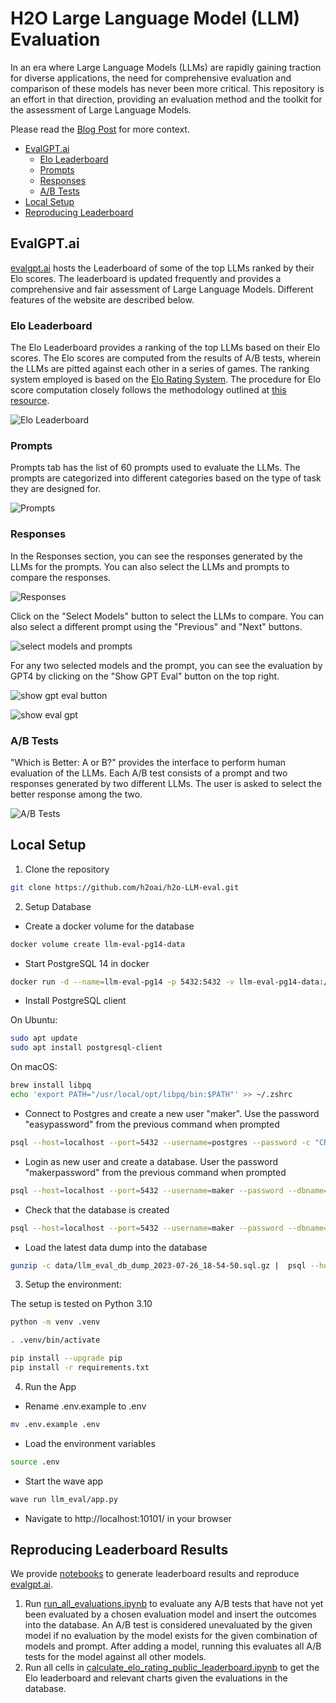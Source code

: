 # H2O Large Language Model (LLM) Evaluation

In an era where Large Language Models (LLMs) are rapidly gaining traction for diverse applications, the need for comprehensive evaluation and comparison of these models has never been more critical.
This repository is an effort in that direction, providing an evaluation method and the toolkit for the assessment of Large Language Models.

Please read the [Blog Post](https://h2o.ai/blog/h2o-llm-evalgpt-a-comprehensive-tool-for-evaluating-large-language-models/) for more context.

- [EvalGPT.ai](#evalgptai)
    - [Elo Leaderboard](#elo-leaderboard)
    - [Prompts](#prompts)
    - [Responses](#responses)
    - [A/B Tests](#ab-tests)
- [Local Setup](#local-setup)
- [Reproducing Leaderboard](#reproducing-leaderboard-results)


## EvalGPT.ai

[evalgpt.ai](https://evalgpt.ai/) hosts the Leaderboard of some of the top LLMs ranked by their Elo scores. The leaderboard is updated frequently and provides a comprehensive and fair assessment of Large Language Models. Different features of the website are described below.

### Elo Leaderboard

The Elo Leaderboard provides a ranking of the top LLMs based on their Elo scores. The Elo scores are computed from the results of A/B tests, wherein the LLMs are pitted against each other in a series of games. The ranking system employed is based on the [Elo Rating System](https://en.wikipedia.org/wiki/Elo_rating_system). The procedure for Elo score computation closely follows the methodology outlined at [this resource](https://lmsys.org/blog/2023-05-25-leaderboard/).

![Elo Leaderboard](docs/images/leaderboard.png)

### Prompts

Prompts tab has the list of 60 prompts used to evaluate the LLMs. The prompts are categorized into different categories based on the type of task they are designed for.

![Prompts](./docs/images/testset.png)

### Responses

In the Responses section, you can see the responses generated by the LLMs for the prompts. You can also select the LLMs and prompts to compare the responses.

![Responses](./docs/images/responses.png)

Click on the "Select Models" button to select the LLMs to compare. You can also select a different prompt using the "Previous" and "Next" buttons.

![select models and prompts](./docs/images/evalgpt_responses_toolbar.png)

For any two selected models and the prompt, you can see the evaluation by GPT4 by clicking on the "Show GPT Eval" button on the top right.

![show gpt eval button](./docs/images/evalgpt_gpt_eval_button.png)

![show eval gpt](./docs/images/gpt_eval.png)

### A/B Tests

"Which is Better: A or B?" provides the interface to perform human evaluation of the LLMs. Each A/B test consists of a prompt and two responses generated by two different LLMs. The user is asked to select the better response among the two.

![A/B Tests](./docs/images/abtests.png)

## Local Setup

1. Clone the repository

```bash
git clone https://github.com/h2oai/h2o-LLM-eval.git
```

2. Setup Database

- Create a docker volume for the database

```bash
docker volume create llm-eval-pg14-data
```

- Start PostgreSQL 14 in docker

```bash
docker run -d --name=llm-eval-pg14 -p 5432:5432 -v llm-eval-pg14-data:/var/lib/postgresql/data -e POSTGRES_PASSWORD=easypassword postgres:14.8-bullseye
```

- Install PostgreSQL client

On Ubuntu:

```bash
sudo apt update
sudo apt install postgresql-client
```

On macOS:

```bash
brew install libpq
echo 'export PATH="/usr/local/opt/libpq/bin:$PATH"' >> ~/.zshrc
```

- Connect to Postgres and create a new user "maker". Use the password "easypassword" from the previous command when prompted

```bash
psql --host=localhost --port=5432 --username=postgres --password -c "CREATE ROLE maker WITH CREATEDB LOGIN PASSWORD 'makerpassword';"
```

- Login as new user and create a database. User the password "makerpassword" from the previous command when prompted

```bash
psql --host=localhost --port=5432 --username=maker --password --dbname=postgres -c "CREATE DATABASE llm_eval_db;"
```

- Check that the database is created

```bash
psql --host=localhost --port=5432 --username=maker --password --dbname=llm_eval_db -c "SELECT 1;"
```

- Load the latest data dump into the database

```bash
gunzip -c data/llm_eval_db_dump_2023-07-26_18-54-50.sql.gz |  psql --host=localhost --port=5432 --username=maker --password --dbname=llm_eval_db
```


3. Setup the environment:

The setup is tested on Python 3.10

```bash
python -m venv .venv
```

```bash
. .venv/bin/activate
```

```bash
pip install --upgrade pip
pip install -r requirements.txt
```

4. Run the App

- Rename .env.example to .env

```bash
mv .env.example .env
```

- Load the environment variables

```bash
source .env
```

- Start the wave app

```bash
wave run llm_eval/app.py
```

- Navigate to http://localhost:10101/ in your browser


## Reproducing Leaderboard Results

We provide [notebooks](notebooks) to generate leaderboard results and reproduce [evalgpt.ai](https://evalgpt.ai).
1. Run [run_all_evaluations.ipynb](notebooks/run_all_evaluations.ipynb) to evaluate any A/B tests that have not yet been evaluated by a chosen evaluation model and insert the outcomes into the database. An A/B test is considered unevaluated by the given model if no evaluation by the model exists for the given combination of models and prompt. After adding a model, running this evaluates all A/B tests for the model against all other models.
2. Run all cells in [calculate_elo_rating_public_leaderboard.ipynb](notebooks/calculate_elo_rating_public_leaderboard.ipynb) to get the Elo leaderboard and relevant charts given the evaluations in the database.

